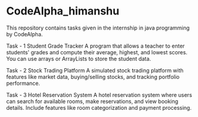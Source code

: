 # CodeAlpha_himanshu
This repository contains tasks given in the internship in java programming by CodeAlpha.

Task - 1 Student Grade Tracker
A program that allows a teacher to enter students' grades and compute their average, highest, and lowest scores. You can use arrays or ArrayLists to store the student data.

Task - 2 Stock Trading Platform
A simulated stock trading platform with features like market data, buying/selling stocks, and tracking portfolio performance.

Task - 3 Hotel Reservation System
A hotel reservation system where users can search for available rooms, make reservations, and view booking details. Include features like room categorization and payment processing.

